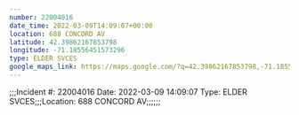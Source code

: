 ```yaml
---
number: 22004016
date_time: 2022-03-09T14:09:07+00:00
location: 688 CONCORD AV
latitude: 42.39862167853798
longitude: -71.18556451573296
type: ELDER SVCES
google_maps_link: https://maps.google.com/?q=42.39862167853798,-71.18556451573296
---
```


;;;Incident #: 22004016  Date: 2022-03-09 14:09:07   Type: ELDER SVCES;;;Location: 688 CONCORD AV;;;;;;
